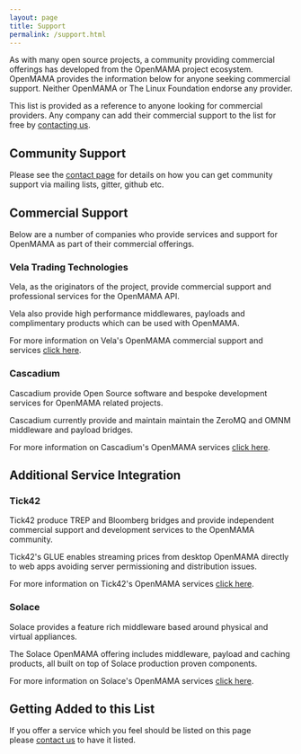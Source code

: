 ```yaml
---
layout: page
title: Support
permalink: /support.html
---
```


As with many open source projects, a community providing commercial offerings has developed from the OpenMAMA project ecosystem. OpenMAMA provides the information below for anyone seeking commercial support. Neither OpenMAMA or The Linux Foundation endorse any provider.

This list is provided as a reference to anyone looking for commercial providers. Any company can add their commercial support to the list for free by [contacting us](contact).

Community Support
------------------

Please see the [contact page](contact) for details on how you can get community support via mailing lists, gitter, github etc.


Commercial Support
------------------

Below are a number of companies who provide services and support for OpenMAMA as part of their commercial offerings.

### Vela Trading Technologies

Vela, as the originators of the project, provide commercial support and professional services for the OpenMAMA API.

Vela also provide high performance middlewares, payloads and complimentary products which can be used with OpenMAMA.

For more information on Vela's OpenMAMA commercial support and services [click here](https://www.velatradingtech.com/products).

### Cascadium

Cascadium provide Open Source software and bespoke development services for OpenMAMA related projects.

Cascadium currently provide and maintain maintain the ZeroMQ and OMNM middleware and payload bridges.

For more information on Cascadium's OpenMAMA services [click here](http://cascadium.io).

Additional Service Integration
------------------------------

### Tick42

Tick42 produce TREP and Bloomberg bridges and provide independent commercial support and development services to the OpenMAMA community.

Tick42's GLUE enables streaming prices from desktop OpenMAMA directly to web apps avoiding server permissioning and distribution issues.

For more information on Tick42's OpenMAMA services [click here](http://www.tick42.com/products).

### Solace

Solace provides a feature rich middleware based around physical and virtual appliances.

The Solace OpenMAMA offering includes middleware, payload and caching products, all built on top of Solace production proven components.

For more information on Solace's OpenMAMA services [click here](http://www.solace.com/industries/financial-services/openmama).


Getting Added to this List
---------------------

If you offer a service which you feel should be listed on this page please [contact us](contact) to have it listed.